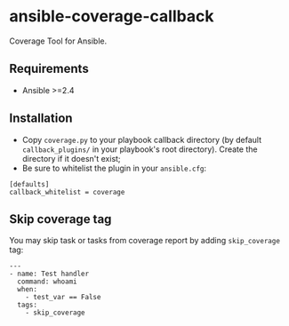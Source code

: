 # ansible-coverage-callback

Coverage Tool for Ansible.

## Requirements

* Ansible >=2.4

## Installation

* Copy `coverage.py` to your playbook callback directory (by default `callback_plugins/` in your playbook's root directory). Create the directory if it doesn't exist;
* Be sure to whitelist the plugin in your `ansible.cfg`:

```
[defaults]
callback_whitelist = coverage
```

## Skip coverage tag

You may skip task or tasks from coverage report by adding `skip_coverage` tag:

```
---
- name: Test handler
  command: whoami
  when:
    - test_var == False
  tags:
    - skip_coverage
```
